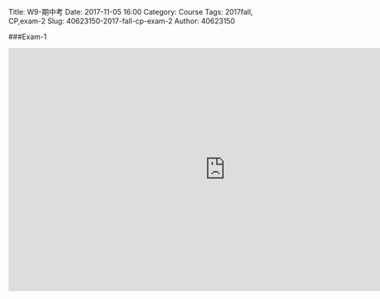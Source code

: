 Title: W9-期中考
Date: 2017-11-05 16:00
Category: Course
Tags: 2017fall, CP,exam-2
Slug: 40623150-2017-fall-cp-exam-2
Author: 40623150

###Exam-1

<!-- PELICAN_END_SUMMARY -->

<iframe width="854" height="480" src="https://www.youtube.com/embed/zsihXXTqtZE?ecver=1" frameborder="0" gesture="media" allowfullscreen></iframe>